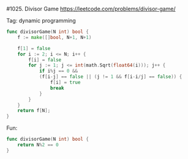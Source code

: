 #1025. Divisor Game
https://leetcode.com/problems/divisor-game/

Tag: dynamic programming

```go
func divisorGame(N int) bool {
    f := make([]bool, N+1, N+1)

    f[1] = false
    for i := 2; i <= N; i++ {
        f[i] = false
        for j := 1; j <= int(math.Sqrt(float64(i))); j++ {
            if i%j == 0 && 
            (f[i-j] == false || (j != 1 && f[i-i/j] == false)) {
                f[i] = true
                break
            }
        }
    }
    return f[N];
}
```

Fun:
```go
func divisorGame(N int) bool {
    return N%2 == 0
}
```
